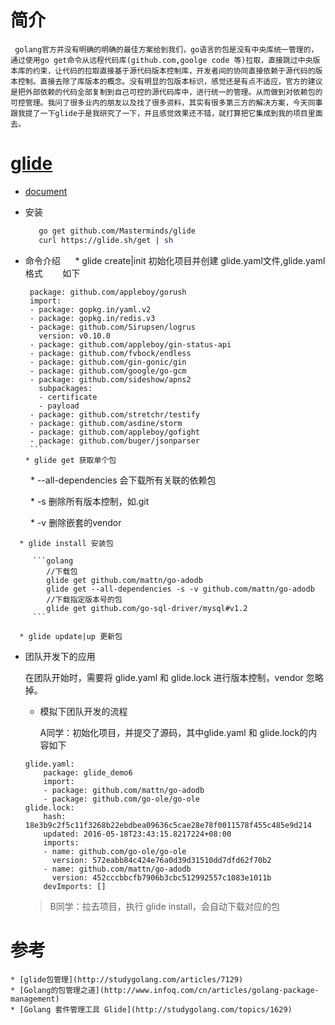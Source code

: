 # 简介
   
   ```
 	golang官方并没有明确的明确的最佳方案给到我们，go语言的包是没有中央库统一管理的，通过使用go get命令从远程代码库(github.com,goolge code 等)拉取，直接跳过中央版本库的约束，让代码的拉取直接基于源代码版本控制库，开发者间的协同直接依赖于源代码的版本控制。直接去除了库版本的概念。没有明显的包版本标识，感觉还是有点不适应，官方的建议是把外部依赖的代码全部复制到自己可控的源代码库中，进行统一的管理。从而做到对依赖包的可控管理。我问了很多业内的朋友以及找了很多资料，其实有很多第三方的解决方案，今天同事跟我提了一下glide于是我研究了一下，并且感觉效果还不错，就打算把它集成到我的项目里面去。
   ```

# [glide](https://github.com/Masterminds/glide)

   * [document](http://glide.readthedocs.io/en/stable/?badge=stable) 

   * 安装

      ```sh
         go get github.com/Masterminds/glide
         curl https://glide.sh/get | sh

      ```

   * 命令介绍
      * glide create|init 初始化项目并创建 glide.yaml文件,glide.yaml格式
        如下
        ```
         package: github.com/appleboy/gorush
         import:
         - package: gopkg.in/yaml.v2
         - package: gopkg.in/redis.v3
         - package: github.com/Sirupsen/logrus
           version: v0.10.0
         - package: github.com/appleboy/gin-status-api
         - package: github.com/fvbock/endless
         - package: github.com/gin-gonic/gin
         - package: github.com/google/go-gcm
         - package: github.com/sideshow/apns2
           subpackages:
           - certificate
           - payload
         - package: github.com/stretchr/testify
         - package: github.com/asdine/storm
         - package: github.com/appleboy/gofight
         - package: github.com/buger/jsonparser
         ```
      * glide get 获取单个包

　　      * --all-dependencies 会下载所有关联的依赖包

　　      * -s 删除所有版本控制，如.git

　　      * -v 删除嵌套的vendor

      * glide install 安装包

         ```golang
            //下载包
            glide get github.com/mattn/go-adodb
            glide get --all-dependencies -s -v github.com/mattn/go-adodb
            //下载指定版本号的包
            glide get github.com/go-sql-driver/mysql#v1.2
         ```

      * glide update|up 更新包
   
   * 团队开发下的应用 

      在团队开始时，需要将 glide.yaml 和 glide.lock 进行版本控制，vendor 忽略掉。

      * 模拟下团队开发的流程

         A同学：初始化项目，并提交了源码，其中glide.yaml 和 glide.lock的内容如下
      
      ```
      glide.yaml:
          package: glide_demo6
          import:
          - package: github.com/mattn/go-adodb
          - package: github.com/go-ole/go-ole
      glide.lock:
          hash: 18e3b9c2f5c11f3268b22ebdbea09636c5cae28e78f0011578f455c485e9d214
          updated: 2016-05-18T23:43:15.8217224+08:00
          imports:
          - name: github.com/go-ole/go-ole
            version: 572eabb84c424e76a0d39d31510dd7dfd62f70b2
          - name: github.com/mattn/go-adodb
            version: 452cccbbcfb7906b3cbc512992557c1083e1011b
          devImports: []
       ```
       > B同学：拉去项目，执行 glide install，会自动下载对应的包

 
 # 参考

    * [glide包管理](http://studygolang.com/articles/7129)
    * [Golang的包管理之道](http://www.infoq.com/cn/articles/golang-package-management)
    * [Golang 套件管理工具 Glide](http://studygolang.com/topics/1629)

